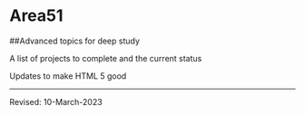 # Area51

##Advanced topics for deep study

A list of projects to complete and the current status

  Updates to make HTML 5 good

----
Revised: 10-March-2023

